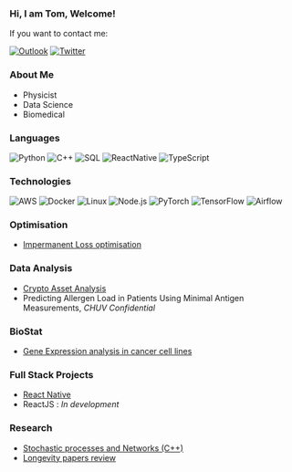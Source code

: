 ### Hi, I am Tom, Welcome!

If you want to contact me:

[![Outlook](https://img.shields.io/badge/-Outlook-0078D4?style=flat&logo=Microsoft-Outlook&logoColor=white)](mailto:supertom02@hotmail.com)
[![Twitter](https://img.shields.io/badge/twitter-%231DA1F2.svg)](https://twitter.com/0xFreakyFranky)

### About Me

- Physicist
- Data Science
- Biomedical

### Languages

![Python](https://img.shields.io/badge/-Python-000?&logo=Python)
![C++](https://img.shields.io/badge/-C++-000?&logo=c%2b%2b&logoColor=00599C)
![SQL](https://img.shields.io/badge/-SQL-000?&logo=MySQL)
![ReactNative](https://img.shields.io/badge/-React-000?&logo=React)
![TypeScript](https://img.shields.io/badge/-TypeScript-000?&logo=TypeScript)

### Technologies

![AWS](https://img.shields.io/badge/-AWS-000?&logo=Amazon-AWS&logoColor=F90)
![Docker](https://img.shields.io/badge/-Docker-000?&logo=Docker)
![Linux](https://img.shields.io/badge/-Linux-000?&logo=Linux)
![Node.js](https://img.shields.io/badge/-Node.js-000?&logo=node.js)
![PyTorch](https://img.shields.io/badge/-PyTorch-000?&logo=PyTorch)
![TensorFlow](https://img.shields.io/badge/-TensorFlow-000?&logo=TensorFlow)
![Airflow](https://img.shields.io/badge/-Airflow-000?&logo=ApacheAirflow)

### Optimisation

- [Impermanent Loss optimisation](https://app.hubspot.com/documents/7219152/view/252435496?accessId=98628a)

### Data Analysis

-  [Crypto Asset Analysis](https://swissborg.com/blog/forecast-bitcoin-price-hourly-asset-analysis)
-  Predicting Allergen Load in Patients Using Minimal Antigen Measurements, *CHUV Confidential*

### BioStat

- [Gene Expression analysis in cancer cell lines](https://github.com/FrankyDBravo/omicAnalysis)

### Full Stack Projects

- [React Native](https://www.gprinciples.com/apotheca/) 
- ReactJS : *In development*

### Research

- [Stochastic processes and Networks (C++)](https://github.com/FrankyDBravo/OptimizationLongRangeConnection/blob/master/MasterThesis.pdf) 
- [Longevity papers review](https://www.gprinciples.com/) 

